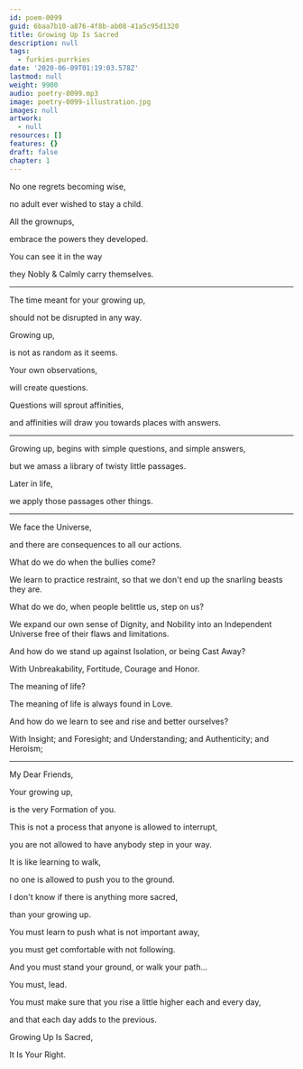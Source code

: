 ```yaml
---
id: poem-0099
guid: 6baa7b10-a876-4f8b-ab08-41a5c95d1320
title: Growing Up Is Sacred
description: null
tags:
  - furkies-purrkies
date: '2020-06-09T01:19:03.578Z'
lastmod: null
weight: 9900
audio: poetry-0099.mp3
image: poetry-0099-illustration.jpg
images: null
artwork:
  - null
resources: []
features: {}
draft: false
chapter: 1
---
```


No one regrets becoming wise,

no adult ever wished to stay a child.

All the grownups,

embrace the powers they developed.

You can see it in the way

they Nobly & Calmly carry themselves.

---

The time meant for your growing up,

should not be disrupted in any way.

Growing up,

is not as random as it seems.

Your own observations,

will create questions.

Questions will sprout affinities,

and affinities will draw you towards places with answers.

---

Growing up, begins with simple questions, and simple answers,

but we amass a library of twisty little passages.

Later in life,

we apply those passages other things.

---

We face the Universe,

and there are consequences to all our actions.

What do we do when the bullies come?

We learn to practice restraint, so that we don't end up the snarling beasts they are.

What do we do, when people belittle us, step on us?

We expand our own sense of Dignity, and Nobility into an Independent Universe free of their flaws and limitations.

And how do we stand up against Isolation, or being Cast Away?

With Unbreakability, Fortitude, Courage and Honor.

The meaning of life?

The meaning of life is always found in Love.

And how do we learn to see and rise and better ourselves?

With Insight; and Foresight; and Understanding; and Authenticity; and Heroism;

---

My Dear Friends,

Your growing up,

is the very Formation of you.

This is not a process that anyone is allowed to interrupt,

you are not allowed to have anybody step in your way.

It is like learning to walk,

no one is allowed to push you to the ground.

I don't know if there is anything more sacred,

than your growing up.

You must learn to push what is not important away,

you must get comfortable with not following.

And you must stand your ground, or walk your path...

You must, lead.

You must make sure that you rise a little higher each and every day,

and that each day adds to the previous.

Growing Up Is Sacred,

It Is Your Right.
